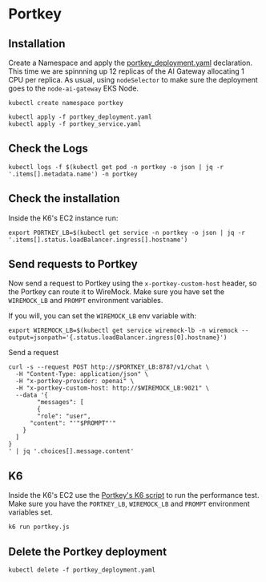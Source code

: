 # Portkey

## Installation

Create a Namespace and apply the [portkey_deployment.yaml](../portkey/portkey_deployment.yaml) declaration. This time we are spinnning up 12 replicas of the AI Gateway allocating 1 CPU per replica. As usual, using ``nodeSelector`` to make sure the deployment goes to the ``node-ai-gateway`` EKS Node.


```
kubectl create namespace portkey
```

```
kubectl apply -f portkey_deployment.yaml
kubectl apply -f portkey_service.yaml
```


## Check the Logs

```
kubectl logs -f $(kubectl get pod -n portkey -o json | jq -r '.items[].metadata.name') -n portkey
```

## Check the installation

Inside the K6's EC2 instance run:

```
export PORTKEY_LB=$(kubectl get service -n portkey -o json | jq -r '.items[].status.loadBalancer.ingress[].hostname')
```




## Send requests to Portkey

Now send a request to Portkey using the ``x-portkey-custom-host`` header, so the Portkey can route it to WireMock. Make sure you have set the ``WIREMOCK_LB`` and ``PROMPT`` environment variables.

If you will, you can set the ``WIREMOCK_LB`` env variable with:

```
export WIREMOCK_LB=$(kubectl get service wiremock-lb -n wiremock --output=jsonpath='{.status.loadBalancer.ingress[0].hostname}')
```

Send a request

```
curl -s --request POST http://$PORTKEY_LB:8787/v1/chat \
  -H "Content-Type: application/json" \
  -H "x-portkey-provider: openai" \
  -H "x-portkey-custom-host: http://$WIREMOCK_LB:9021" \
  --data '{
        "messages": [
        {
        "role": "user",
      "content": "'"$PROMPT"'"
    }
  ]
}                                   
' | jq '.choices[].message.content'
```

## K6

Inside the K6's EC2 use the [Portkey's K6 script](../k6/portkey.js) to run the performance test. Make sure you have the ``PORTKEY_LB``, ``WIREMOCK_LB`` and ``PROMPT`` environment variables set.

```
k6 run portkey.js
```




## Delete the Portkey deployment

```
kubectl delete -f portkey_deployment.yaml
```
